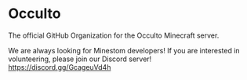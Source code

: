# Occulto
The official GitHub Organization for the Occulto Minecraft server.

We are always looking for Minestom developers!
If you are interested in volunteering, please join our Discord server!
https://discord.gg/GcageuVd4h
